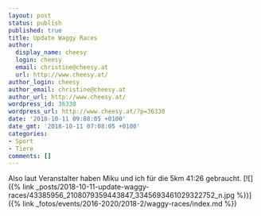 ```yaml
---
layout: post
status: publish
published: true
title: Update Waggy Races
author:
  display_name: cheesy
  login: cheesy
  email: christine@cheesy.at
  url: http://www.cheesy.at/
author_login: cheesy
author_email: christine@cheesy.at
author_url: http://www.cheesy.at/
wordpress_id: 36330
wordpress_url: http://www.cheesy.at/?p=36330
date: '2018-10-11 09:08:05 +0100'
date_gmt: '2018-10-11 07:08:05 +0100'
categories:
- Sport
- Tiere
comments: []
---
```

Also laut Veranstalter haben Miku und ich für die 5km 41:26 gebraucht.
[![]({% link _posts/2018-10-11-update-waggy-races/43385956_2108079359443847_3345693461029322752_n.jpg %})]({% link _fotos/events/2016-2020/2018-2/waggy-races/index.md %})
